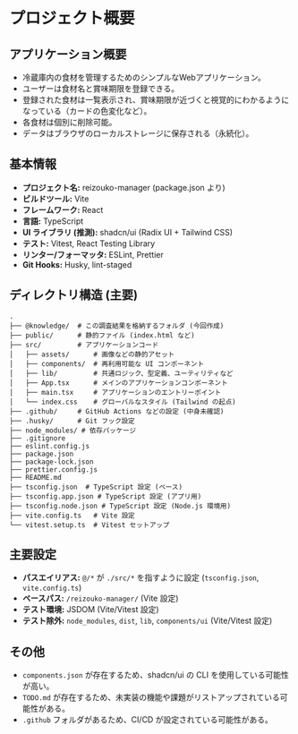 # プロジェクト概要

## アプリケーション概要

- 冷蔵庫内の食材を管理するためのシンプルなWebアプリケーション。
- ユーザーは食材名と賞味期限を登録できる。
- 登録された食材は一覧表示され、賞味期限が近づくと視覚的にわかるようになっている（カードの色変化など）。
- 各食材は個別に削除可能。
- データはブラウザのローカルストレージに保存される（永続化）。

## 基本情報

- **プロジェクト名:** reizouko-manager (package.json より)
- **ビルドツール:** Vite
- **フレームワーク:** React
- **言語:** TypeScript
- **UI ライブラリ (推測):** shadcn/ui (Radix UI + Tailwind CSS)
- **テスト:** Vitest, React Testing Library
- **リンター/フォーマッタ:** ESLint, Prettier
- **Git Hooks:** Husky, lint-staged

## ディレクトリ構造 (主要)

```
.
├── @knowledge/  # この調査結果を格納するフォルダ (今回作成)
├── public/      # 静的ファイル (index.html など)
├── src/         # アプリケーションコード
│   ├── assets/      # 画像などの静的アセット
│   ├── components/  # 再利用可能な UI コンポーネント
│   ├── lib/         # 共通ロジック、型定義、ユーティリティなど
│   ├── App.tsx      # メインのアプリケーションコンポーネント
│   ├── main.tsx     # アプリケーションのエントリーポイント
│   └── index.css    # グローバルなスタイル (Tailwind の起点)
├── .github/     # GitHub Actions などの設定 (中身未確認)
├── .husky/      # Git フック設定
├── node_modules/ # 依存パッケージ
├── .gitignore
├── eslint.config.js
├── package.json
├── package-lock.json
├── prettier.config.js
├── README.md
├── tsconfig.json  # TypeScript 設定 (ベース)
├── tsconfig.app.json # TypeScript 設定 (アプリ用)
├── tsconfig.node.json # TypeScript 設定 (Node.js 環境用)
├── vite.config.ts   # Vite 設定
└── vitest.setup.ts  # Vitest セットアップ
```

## 主要設定

- **パスエイリアス:** `@/*` が `./src/*` を指すように設定 (`tsconfig.json`, `vite.config.ts`)
- **ベースパス:** `/reizouko-manager/` (Vite 設定)
- **テスト環境:** JSDOM (Vite/Vitest 設定)
- **テスト除外:** `node_modules`, `dist`, `lib`, `components/ui` (Vite/Vitest 設定)

## その他

- `components.json` が存在するため、shadcn/ui の CLI を使用している可能性が高い。
- `TODO.md` が存在するため、未実装の機能や課題がリストアップされている可能性がある。
- `.github` フォルダがあるため、CI/CD が設定されている可能性がある。
